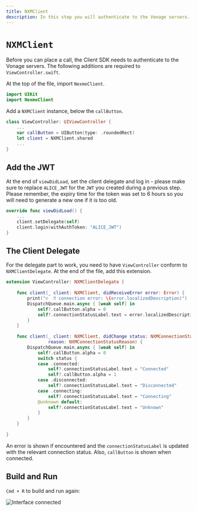 ```yaml
---
title: NXMClient
description: In this step you will authenticate to the Vonage servers.
---
```


# `NXMClient`

Before you can place a call, the Client SDK needs to authenticate to the Vonage servers. The following additions are required to `ViewController.swift`.

At the top of the file, import `NexmoClient`.

```swift
import UIKit
import NexmoClient
```

Add a `NXMClient` instance, below the `callButton`.

```swift
class ViewController: UIViewController {
    ...
    var callButton = UIButton(type: .roundedRect)
    let client = NXMClient.shared
    ...
}
```

## Add the JWT

At the end of `viewDidLoad`, set the client delegate and log in - please make sure to replace `ALICE_JWT` for the `JWT` you created during a previous step. Please remember, the expiry time for the token was set to 6 hours so you will need to generate a new one if it is too old.

```swift
override func viewDidLoad() {
    ...
    client.setDelegate(self)
    client.login(withAuthToken: "ALICE_JWT")
}
```

## The Client Delegate

For the delegate part to work, you need to have `ViewController` conform to `NXMClientDelegate`. At the end of the file, add this extension.

```swift
extension ViewController: NXMClientDelegate {
    
    func client(_ client: NXMClient, didReceiveError error: Error) {
        print("✆  ‼️ connection error: \(error.localizedDescription)")
        DispatchQueue.main.async { [weak self] in
            self?.callButton.alpha = 0
            self?.connectionStatusLabel.text = error.localizedDescription
        }
    }
    
    func client(_ client: NXMClient, didChange status: NXMConnectionStatus,
                reason: NXMConnectionStatusReason) {
        DispatchQueue.main.async { [weak self] in
            self?.callButton.alpha = 0
            switch status {
            case .connected:
                self?.connectionStatusLabel.text = "Connected"
                self?.callButton.alpha = 1
            case .disconnected:
                self?.connectionStatusLabel.text = "Disconnected"
            case .connecting:
                self?.connectionStatusLabel.text = "Connecting"
            @unknown default:
                self?.connectionStatusLabel.text = "Unknown"
            }
        }
    }
    
}
```

An error is shown if encountered and the `connectionStatusLabel` is updated with the relevant connection status. Also, `callButton` is shown when connected.

## Build and Run

`Cmd + R` to build and run again:

![Interface connected](/images/client-sdk/ios-voice/interface-connected.jpg)

